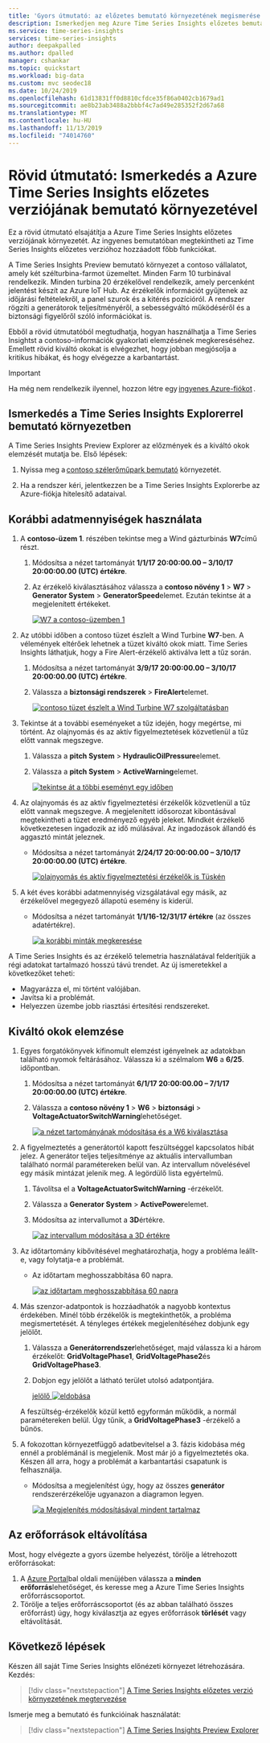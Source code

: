 ```yaml
---
title: 'Gyors útmutató: az előzetes bemutató környezetének megismerése – Azure Time Series Insights | Microsoft Docs'
description: Ismerkedjen meg Azure Time Series Insights előzetes bemutató környezettel egy minta rövid útmutató segítségével.
ms.service: time-series-insights
services: time-series-insights
author: deepakpalled
ms.author: dpalled
manager: cshankar
ms.topic: quickstart
ms.workload: big-data
ms.custom: mvc seodec18
ms.date: 10/24/2019
ms.openlocfilehash: 61d13831ff0d8810cfdce35f86a0402cb1679ad1
ms.sourcegitcommit: ae8b23ab3488a2bbbf4c7ad49e285352f2d67a68
ms.translationtype: MT
ms.contentlocale: hu-HU
ms.lasthandoff: 11/13/2019
ms.locfileid: "74014760"
---
```

# <a name="quickstart-explore-the-azure-time-series-insights-preview-demo-environment"></a>Rövid útmutató: Ismerkedés a Azure Time Series Insights előzetes verziójának bemutató környezetével

Ez a rövid útmutató elsajátítja a Azure Time Series Insights előzetes verziójának környezetét. Az ingyenes bemutatóban megtekintheti az Time Series Insights előzetes verzióhoz hozzáadott főbb funkciókat.

A Time Series Insights Preview bemutató környezet a contoso vállalatot, amely két szélturbina-farmot üzemeltet. Minden Farm 10 turbinával rendelkezik. Minden turbina 20 érzékelővel rendelkezik, amely percenként jelentést készít az Azure IoT Hub. Az érzékelők információt gyűjtenek az időjárási feltételekről, a panel szurok és a kitérés pozícióról. A rendszer rögzíti a generátorok teljesítményéről, a sebességváltó működéséről és a biztonsági figyelőről szóló információkat is.

Ebből a rövid útmutatóból megtudhatja, hogyan használhatja a Time Series Insightst a contoso-információk gyakorlati elemzésének megkereséséhez. Emellett rövid kiváltó okokat is elvégezhet, hogy jobban megjósolja a kritikus hibákat, és hogy elvégezze a karbantartást.

> [!IMPORTANT]
> Ha még nem rendelkezik ilyennel, hozzon létre egy [ingyenes Azure-fiókot](https://azure.microsoft.com/free/?ref=microsoft.com&utm_source=microsoft.com&utm_medium=docs&utm_campaign=visualstudio) .

## <a name="explore-the-time-series-insights-explorer-in-a-demo-environment"></a>Ismerkedés a Time Series Insights Explorerrel bemutató környezetben

A Time Series Insights Preview Explorer az előzmények és a kiváltó okok elemzését mutatja be. Első lépések:

1. Nyissa meg a [contoso szélerőműpark bemutató](https://insights.timeseries.azure.com/preview/samples) környezetét.  

1. Ha a rendszer kéri, jelentkezzen be a Time Series Insights Explorerbe az Azure-fiókja hitelesítő adataival.

## <a name="work-with-historical-data"></a>Korábbi adatmennyiségek használata

1. A **contoso-üzem 1**. részében tekintse meg a Wind gázturbinás **W7**című részt.  

   1. Módosítsa a nézet tartományát **1/1/17 20:00:00.00 – 3/10/17 20:00:00.00 (UTC) értékre**.
   1. Az érzékelő kiválasztásához válassza a **contoso növény 1** > **W7** > **Generator System** > **GeneratorSpeed**elemet. Ezután tekintse át a megjelenített értékeket.

      [![W7 a contoso-üzemben 1](media/v2-update-quickstart/quickstart-one.png)](media/v2-update-quickstart/quickstart-one.png#lightbox)

1. Az utóbbi időben a contoso tüzet észlelt a Wind Turbine **W7**-ben. A vélemények eltérőek lehetnek a tüzet kiváltó okok miatt. Time Series Insights láthatjuk, hogy a Fire Alert-érzékelő aktiválva lett a tűz során.

   1. Módosítsa a nézet tartományát **3/9/17 20:00:00.00 – 3/10/17 20:00:00.00 (UTC) értékre**.
   1. Válassza a **biztonsági rendszerek** > **FireAlert**elemet.

      [![contoso tüzet észlelt a Wind Turbine W7 szolgáltatásban](media/v2-update-quickstart/quickstart-two.png)](media/v2-update-quickstart/quickstart-two.png#lightbox)

1. Tekintse át a további eseményeket a tűz idején, hogy megértse, mi történt. Az olajnyomás és az aktív figyelmeztetések közvetlenül a tűz előtt vannak megszegve.

   1. Válassza a **pitch System** > **HydraulicOilPressure**elemet.
   1. Válassza a **pitch System** > **ActiveWarning**elemet.

      [![tekintse át a többi eseményt egy időben](media/v2-update-quickstart/quickstart-three.png)](media/v2-update-quickstart/quickstart-three.png#lightbox)

1. Az olajnyomás és az aktív figyelmeztetési érzékelők közvetlenül a tűz előtt vannak megszegve. A megjelenített idősorozat kibontásával megtekintheti a tüzet eredményező egyéb jeleket. Mindkét érzékelő következetesen ingadozik az idő múlásával. Az ingadozások állandó és aggasztó mintát jeleznek.

    * Módosítsa a nézet tartományát **2/24/17 20:00:00.00 – 3/10/17 20:00:00.00 (UTC) értékre**.

      [![olajnyomás és aktív figyelmeztetési érzékelők is Tüskén](media/v2-update-quickstart/quickstart-four.png)](media/v2-update-quickstart/quickstart-four.png#lightbox)

1. A két éves korábbi adatmennyiség vizsgálatával egy másik, az érzékelővel megegyező állapotú esemény is kiderül.

    * Módosítsa a nézet tartományát **1/1/16-12/31/17 értékre** (az összes adatértékre).

      [![a korábbi minták megkeresése](media/v2-update-quickstart/quickstart-five.png)](media/v2-update-quickstart/quickstart-five.png#lightbox)

A Time Series Insights és az érzékelő telemetria használatával felderítjük a régi adatokat tartalmazó hosszú távú trendet. Az új ismeretekkel a következőket teheti:

* Magyarázza el, mi történt valójában.
* Javítsa ki a problémát.
* Helyezzen üzembe jobb riasztási értesítési rendszereket.

## <a name="root-cause-analysis"></a>Kiváltó okok elemzése

1. Egyes forgatókönyvek kifinomult elemzést igényelnek az adatokban található nyomok feltárásához. Válassza ki a szélmalom **W6** a **6/25**. időpontban.

    1. Módosítsa a nézet tartományát **6/1/17 20:00:00.00 – 7/1/17 20:00:00.00 (UTC) értékre**.
    1. Válassza a **contoso növény 1** > **W6** > **biztonsági** > **VoltageActuatorSwitchWarning**lehetőséget.

       [![a nézet tartományának módosítása és a W6 kiválasztása](media/v2-update-quickstart/quickstart-six.png)](media/v2-update-quickstart/quickstart-six.png#lightbox)

1. A figyelmeztetés a generátortól kapott feszültséggel kapcsolatos hibát jelez. A generátor teljes teljesítménye az aktuális intervallumban található normál paramétereken belül van. Az intervallum növelésével egy másik mintázat jelenik meg. A legördülő lista egyértelmű.

    1. Távolítsa el a **VoltageActuatorSwitchWarning** -érzékelőt.
    1. Válassza a **Generator System** > **ActivePower**elemet.
    1. Módosítsa az intervallumot a **3D**értékre.

       [![az intervallum módosítása a 3D értékre](media/v2-update-quickstart/quickstart-seven.png)](media/v2-update-quickstart/quickstart-seven.png#lightbox)

1. Az időtartomány kibővítésével meghatározhatja, hogy a probléma leállt-e, vagy folytatja-e a problémát.

    * Az időtartam meghosszabbítása 60 napra.

      [![az időtartam meghosszabbítása 60 napra](media/v2-update-quickstart/quickstart-eight.png)](media/v2-update-quickstart/quickstart-eight.png#lightbox)

1. Más szenzor-adatpontok is hozzáadhatók a nagyobb kontextus érdekében. Minél több érzékelők is megtekinthetők, a probléma megismertetését. A tényleges értékek megjelenítéséhez dobjunk egy jelölőt. 

    1. Válassza a **Generátorrendszer**lehetőséget, majd válassza ki a három érzékelőt: **GridVoltagePhase1**, **GridVoltagePhase2**és **GridVoltagePhase3**.
    1. Dobjon egy jelölőt a látható terület utolsó adatpontjára.

       [jelölő ![eldobása](media/v2-update-quickstart/quickstart-nine.png)](media/v2-update-quickstart/quickstart-nine.png#lightbox)

    A feszültség-érzékelők közül kettő egyformán működik, a normál paramétereken belül. Úgy tűnik, a **GridVoltagePhase3** -érzékelő a bűnös.

1. A fokozottan környezetfüggő adatbevitelsel a 3. fázis kidobása még ennél a problémánál is megjelenik. Most már jó a figyelmeztetés oka. Készen áll arra, hogy a problémát a karbantartási csapatunk is felhasználja.  

    * Módosítsa a megjelenítést úgy, hogy az összes **generátor** rendszerérzékelője ugyanazon a diagramon legyen.

      [![a Megjelenítés módosításával mindent tartalmaz](media/v2-update-quickstart/quickstart-ten.png)](media/v2-update-quickstart/quickstart-ten.png#lightbox)

## <a name="clean-up-resources"></a>Az erőforrások eltávolítása

Most, hogy elvégezte a gyors üzembe helyezést, törölje a létrehozott erőforrásokat:

1. A [Azure Portal](https://portal.azure.com)bal oldali menüjében válassza a **minden erőforrás**lehetőséget, és keresse meg a Azure Time Series Insights erőforráscsoportot.
1. Törölje a teljes erőforráscsoportot (és az abban található összes erőforrást) úgy, hogy kiválasztja az egyes erőforrások **törlését** vagy eltávolítását.

## <a name="next-steps"></a>Következő lépések

Készen áll saját Time Series Insights előnézeti környezet létrehozására. Kezdés:

> [!div class="nextstepaction"]
> [A Time Series Insights előzetes verzió környezetének megtervezése](time-series-insights-update-plan.md)

Ismerje meg a bemutató és funkcióinak használatát:

> [!div class="nextstepaction"]
> [A Time Series Insights Preview Explorer](time-series-insights-update-explorer.md)
